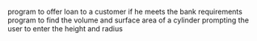 program to offer loan to a customer if he meets the bank requirements 
program to find the volume and surface area of a cylinder prompting the user to enter the height and radius 
